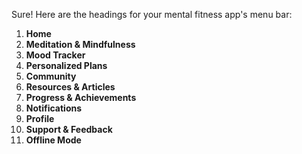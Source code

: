 Sure! Here are the headings for your mental fitness app's menu bar:

1. **Home**
2. **Meditation & Mindfulness**
3. **Mood Tracker**
4. **Personalized Plans**
5. **Community**
6. **Resources & Articles**
7. **Progress & Achievements**
8. **Notifications**
9. **Profile**
10. **Support & Feedback**
11. **Offline Mode**
